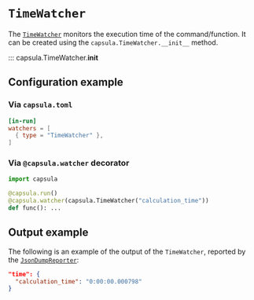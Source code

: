 # `TimeWatcher`

The [`TimeWatcher`](../reference/capsula/index.md#capsula.TimeWatcher) monitors the execution time of the command/function.
It can be created using the `capsula.TimeWatcher.__init__` method.

::: capsula.TimeWatcher.__init__

## Configuration example

### Via `capsula.toml`

```toml
[in-run]
watchers = [
  { type = "TimeWatcher" },
]
```

### Via `@capsula.watcher` decorator

```python
import capsula

@capsula.run()
@capsula.watcher(capsula.TimeWatcher("calculation_time"))
def func(): ...
```

## Output example

The following is an example of the output of the `TimeWatcher`, reported by the [`JsonDumpReporter`](../reporters/json_dump.md):

```json
"time": {
  "calculation_time": "0:00:00.000798"
}
```

